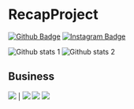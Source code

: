 # RecapProject
[![Github Badge](https://img.shields.io/badge/-Github-000?style=quare&labelColor=000&logo=Github&logoColor=white&link=link)](https://github.com/mrm65/) 
[![Instagram Badge](https://img.shields.io/badge/-Instagram-C13584?style=flat-quare&labelColor=C13584&logo=instagram&logoColor=white&link=link)](https://www.instagram.com/mhmmed_inan)


![Github stats 1](https://github-readme-stats.vercel.app/api?username=mrm65&show_icons=true&theme=gradient) 
![Github stats 2](https://github-readme-stats.vercel.app/api?username=mrm65&show_icons=true&theme=radical)

<p><h2>Business</h2></p>
<img src="https://github.com/mrm65/RecapProject/blob/master/b1.JPG" width="auto"> | <img src="https://github.com/mrm65/RecapProject/blob/master/b2.JPG" width="auto">

<img src="https://github.com/mrm65/RecapProject/blob/master/b3.JPG" width="auto">
<img src="https://github.com/mrm65/RecapProject/blob/master/b4.JPG" width="auto">

